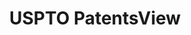 ---
bigquery: https://console.cloud.google.com/bigquery?p=patents-public-data&d=patentsview&page=dataset
citation: Attribution should be given to PatentsView for use, distribution, or derivative
  works.
code: https://github.com/CSSIP-AIR/PatentsView-Code-Snippets/
contributors: USPTO
cost: None
description: 'PatentsView includes US patent data including raw data (summaries, applications,
  pregrant applications), disambugations of inventors and assignees, and inventor
  gender estimates.  Also foreign priority data, # of figures and sheets, and government
  interest statements.'
documentation: https://patentsview.org/query/builder-faqs
last_edit: 04/10/2022, 15:46:06
location: https://patentsview.org/
maintained_by: USPTO
record_creation_timestamp: 12/2/2020 17:20:46
schema_fields:
- country_transformed
- ipc_class
- level_two
- category_id
- num
- date
- sequence
- rawlocation_id
- subgroup_id
- subsection_id
- disamb_inventor_id_20170808
- disclaimer_date
- disamb_inventor_id_20200331
- state_fips
- country
- doctype
- subclass
- uuid
- field_id
- disamb_assignee_id_20181127
- longitude
- dependent
- fname
- section_id
- designation
- deceased
- main_group
- disamb_assignee_id_20191231
- disamb_inventor_id_20171226
- disamb_inventor_id_20180528
- abstract
- classification_data_source
- ipc_version_indicator
- f102_date
- group_id
- disamb_assignee_id_20191008
- rule_47
- disamb_inventor_id_20181127
- county
- disamb_assignee_id_20200929
- term_disclaimer
- applicant_type
- city
- category
- gi_statement
- assignee_id
- doc_type
- withdrawn
- state
- _102_date
- contract_award_number
- name
- location_id
- num_claims
- disamb_assignee_id_20190820
- field_title
- latin_name
- disamb_inventor_id_20200630
- term_grant
- action_date
- patent_id
- latitude
- lapse_of_patent
- level_three
- male
- name_first
- level_one
- disamb_assignee_id_20200630
- latlong
- lname
- num_sheets
- disamb_inventor_id_20190312
- length
- role
- num_figures
- rel_id
- exemplary
- male_flag
- title
- citation_id
- disamb_inventor_id_20190820
- _371_date
- disamb_inventor_id_20171003
- subgroup
- inventor_id
- organization
- number
- classification_level
- disamb_inventor_id_20170307
- rawassignee_id
- disamb_assignee_id_20190312
- status
- attribution_status
- subcategory_id
- text
- disamb_inventor_id_20200929
- mainclass_id
- publication_number
- sector_title
- type
- lawyer_id
- disamb_assignee_id_20200331
- disamb_inventor_id_20201229
- f371_date
- variety
- classification_status
- relkind
- reldocno
- disamb_inventor_id_20191008
- section
- filename
- symbol_position
- disamb_inventor_id_20191231
- subclass_id
- rawinventor_id
- series_code
- group
- county_fips
- term_extension
- organization_id
- id
- classification_value
- kind
- application_id
- name_last
shortname: patentsview
tags:
- disambiguation
- United States
- gender
terms_of_use: Creative Commons Attribution 4.0 International License.
timeframe: 1963-1999
title: USPTO PatentsView
uuid: cf1780b1-e265-4e49-8d1d-83b9cfe0fd9a
---